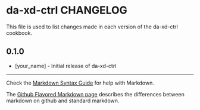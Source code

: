 da-xd-ctrl CHANGELOG
====================

This file is used to list changes made in each version of the da-xd-ctrl cookbook.

0.1.0
-----
- [your_name] - Initial release of da-xd-ctrl

- - -
Check the [Markdown Syntax Guide](http://daringfireball.net/projects/markdown/syntax) for help with Markdown.

The [Github Flavored Markdown page](http://github.github.com/github-flavored-markdown/) describes the differences between markdown on github and standard markdown.
